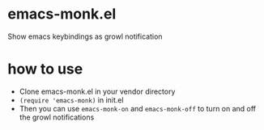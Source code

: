 emacs-monk.el
=============

Show emacs keybindings as growl notification

how to use
=============

* Clone emacs-monk.el in your vendor directory
* `(require 'emacs-monk)` in init.el
* Then you can use `emacs-monk-on` and `emacs-monk-off` to turn on and off the growl notifications